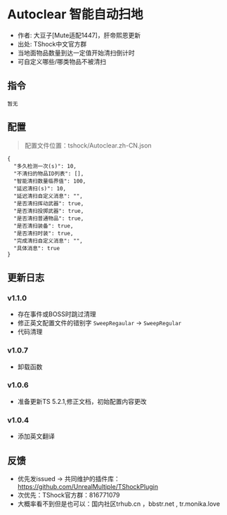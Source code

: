 # Autoclear 智能自动扫地

- 作者: 大豆子[Mute适配1447]，肝帝熙恩更新
- 出处: TShock中文官方群
- 当地面物品数量到达一定值开始清扫倒计时
- 可自定义哪些/哪类物品不被清扫

## 指令

```
暂无
```

## 配置
> 配置文件位置：tshock/Autoclear.zh-CN.json
```json5
{
  "多久检测一次(s)": 10,
  "不清扫的物品ID列表": [],
  "智能清扫数量临界值": 100,
  "延迟清扫(s)": 10,
  "延迟清扫自定义消息": "",
  "是否清扫挥动武器": true,
  "是否清扫投掷武器": true,
  "是否清扫普通物品": true,
  "是否清扫装备": true,
  "是否清扫时装": true,
  "完成清扫自定义消息": "",
  "具体消息": true
}
```

## 更新日志

### v1.1.0
- 存在事件或BOSS时跳过清理
- 修正英文配置文件的错别字 `SweepRegaular` -> `SweepRegular`
- 代码清理

### v1.0.7
- 卸载函数
### v1.0.6
- 准备更新TS 5.2.1,修正文档，初始配置内容更改
### v1.0.4
- 添加英文翻译

## 反馈
- 优先发issued -> 共同维护的插件库：https://github.com/UnrealMultiple/TShockPlugin
- 次优先：TShock官方群：816771079
- 大概率看不到但是也可以：国内社区trhub.cn ，bbstr.net , tr.monika.love
